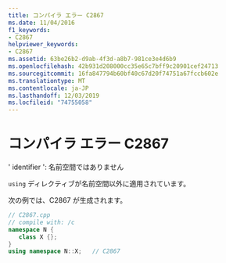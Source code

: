 ```yaml
---
title: コンパイラ エラー C2867
ms.date: 11/04/2016
f1_keywords:
- C2867
helpviewer_keywords:
- C2867
ms.assetid: 63be26b2-d9ab-4f3d-a8b7-981ce3e4d6b9
ms.openlocfilehash: 42b931d208000cc35e65c7bff9c20901cef24713
ms.sourcegitcommit: 16fa847794b60bf40c67d20f74751a67fccb602e
ms.translationtype: MT
ms.contentlocale: ja-JP
ms.lasthandoff: 12/03/2019
ms.locfileid: "74755058"
---
```

# <a name="compiler-error-c2867"></a>コンパイラ エラー C2867

' identifier ': 名前空間ではありません

`using` ディレクティブが名前空間以外に適用されています。

次の例では、C2867 が生成されます。

```cpp
// C2867.cpp
// compile with: /c
namespace N {
   class X {};
}
using namespace N::X;   // C2867
```
